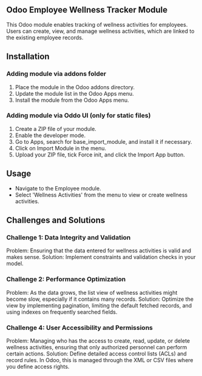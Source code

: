 Odoo Employee Wellness Tracker Module
---------------------------------------

This Odoo module enables tracking of wellness activities for employees.
Users can create, view, and manage wellness activities, which are linked to the existing employee records.

Installation
---------------------------------------

### Adding module via addons folder
1. Place the module in the Odoo addons directory.
2. Update the module list in the Odoo Apps menu.
3. Install the module from the Odoo Apps menu.

### Adding module via Oddo UI (only for static files)
1. Create a ZIP file of your module.
2. Enable the developer mode.
3. Go to Apps, search for base_import_module, and install it if necessary.
4. Click on Import Module in the menu.
5. Upload your ZIP file, tick Force init, and click the Import App button.

Usage
---------------------------------------

- Navigate to the Employee module.
- Select 'Wellness Activities' from the menu to view or create wellness activities.

Challenges and Solutions
---------------------------------------

### Challenge 1: Data Integrity and Validation
Problem: Ensuring that the data entered for wellness activities is valid and makes sense.
Solution: Implement constraints and validation checks in your model.

### Challenge 2: Performance Optimization
Problem: As the data grows, the list view of wellness activities might become slow, especially if it contains many records.
Solution: Optimize the view by implementing pagination, limiting the default fetched records, and using indexes on frequently searched fields.

### Challenge 4: User Accessibility and Permissions
Problem: Managing who has the access to create, read, update, or delete wellness activities, ensuring that only authorized personnel can perform certain actions.
Solution: Define detailed access control lists (ACLs) and record rules. In Odoo, this is managed through the XML or CSV files where you define access rights.
